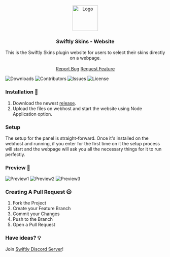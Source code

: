<br/>
<p align="center">
  <a href="https://github.com/swiftly-solution/swiftly_skins_web">
    <img src="https://media.discordapp.net/attachments/979452783466000466/1168236894652469248/Swiftly_Logo.png?ex=6575f264&is=65637d64&hm=dd2834983bebeab98d7febd44bb3bd20e9aded13ecefac63cc990b222a9d9e9e&=&format=webp&quality=lossless&width=468&height=468" alt="Logo" width="80" height="80">
  </a>

  <h3 align="center">Swiftly Skins - Website</h3>

  <p align="center">
    This is the Swiftly Skins plugin website for users to select their skins directly on a webpage.    
    <br/>
    <br/>
    <a href="https://github.com/swiftly-solution/swiftly_skins_web/issues">Report Bug</a>
    <a href="https://github.com/swiftly-solution/swiftly_skins_web/issues">Request Feature</a>
  </p>
</p>

![Downloads](https://img.shields.io/github/downloads/swiftly-solution/swiftly_skins_web/total) ![Contributors](https://img.shields.io/github/contributors/swiftly-solution/swiftly_skins_web?color=dark-green) ![Issues](https://img.shields.io/github/issues/swiftly-solution/swiftly_skins_web) ![License](https://img.shields.io/github/license/swiftly-solution/swiftly_skins_web)

### Installation 👀

1. Download the newest [release](https://github.com/swiftly-solution/swiftly_skins_web/releases).
2. Upload the files on webhost and start the website using Node Application option.

### Setup

The setup for the panel is straight-forward. Once it's installed on the webhost and running, if you enter for the first time on it the setup process will start and the webpage will ask you all the necessary things for it to run perfectly.

### Preview 👀
![Preview1](https://media.discordapp.net/attachments/977518313217347604/1201098994982588477/image.png?ex=65c8959b&is=65b6209b&hm=dd595c7a680710913e0ffe75b4b080d704531e7374b52b145a2a3c053030faab&=&format=webp&quality=lossless&width=1293&height=671)
![Preview2](https://media.discordapp.net/attachments/977518313217347604/1201099000795893790/image.png?ex=65c8959d&is=65b6209d&hm=97d031490d138b64b2ba0da3de4e382fe681c62eb81a5b9d941ba19bd782cf3c&=&format=webp&quality=lossless&width=1295&height=671)
![Preview3](https://images-ext-1.discordapp.net/external/7S4cglxwz-mgrZI9_NPWhn8ZTERU3cGvhgrT-0fHCBA/https/cdn.skuzzi.ro/00irwn1ir509iugict7yy0xkpetnmthi.png?format=webp&quality=lossless&width=1440&height=633)

### Creating A Pull Request 😃

1. Fork the Project
2. Create your Feature Branch
3. Commit your Changes
4. Push to the Branch
5. Open a Pull Request

### Have ideas? 💡

Join [Swiftly Discord Server](https://discord.gg/ESKNDx2CNB)!
